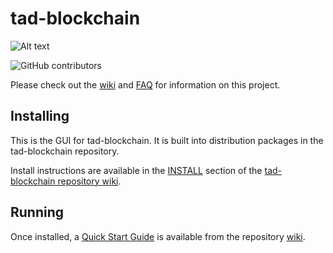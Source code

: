 # tad-blockchain
![Alt text](https://www.tadnetwork.org/img/tad_logo.svg)

![GitHub contributors](https://img.shields.io/github/contributors/Tad-Network/tad-blockchain?logo=GitHub)

Please check out the [wiki](https://github.com/Tad-Network/tad-blockchain/wiki)
and [FAQ](https://github.com/Tad-Network/tad-blockchain/wiki/FAQ) for
information on this project.

## Installing

This is the GUI for tad-blockchain. It is built into distribution packages in the tad-blockchain repository.

Install instructions are available in the
[INSTALL](https://github.com/Tad-Network/tad-blockchain/wiki/INSTALL)
section of the
[tad-blockchain repository wiki](https://github.com/Tad-Network/tad-blockchain/wiki).

## Running

Once installed, a
[Quick Start Guide](https://github.com/Tad-Network/tad-blockchain/wiki/Quick-Start-Guide)
is available from the repository
[wiki](https://github.com/Tad-Network/tad-blockchain/wiki).
